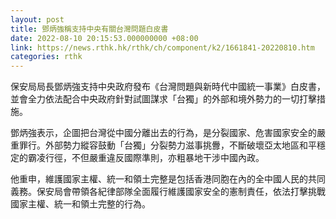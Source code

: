 ```yaml
---
layout: post
title: 鄧炳強稱支持中央有關台灣問題白皮書
date: 2022-08-10 20:15:53.000000000 +08:00
link: https://news.rthk.hk/rthk/ch/component/k2/1661841-20220810.htm
categories: rthk
---
```


保安局局長鄧炳強支持中央政府發布《台灣問題與新時代中國統一事業》白皮書，並會全力依法配合中央政府針對試圖謀求「台獨」的外部和境外勢力的一切打擊措施。

鄧炳強表示，企圖把台灣從中國分離出去的行為，是分裂國家、危害國家安全的嚴重罪行。外部勢力縱容鼓動「台獨」分裂勢力滋事挑釁，不斷破壞亞太地區和平穩定的霸凌行徑，不但嚴重違反國際準則，亦粗暴地干涉中國內政。

他重申，維護國家主權、統一和領土完整是包括香港同胞在內的全中國人民的共同義務。保安局會帶領各紀律部隊全面履行維護國家安全的憲制責任，依法打擊挑戰國家主權、統一和領土完整的行為。
